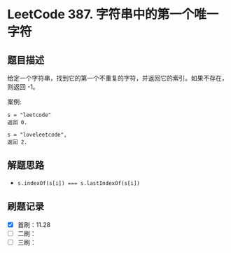 # LeetCode 387. 字符串中的第一个唯一字符

## 题目描述

给定一个字符串，找到它的第一个不重复的字符，并返回它的索引。如果不存在，则返回 -1。

案例:

```
s = "leetcode"
返回 0.

s = "loveleetcode",
返回 2.

```

## 解题思路

* `s.indexOf(s[i]) === s.lastIndexOf(s[i])`

## 刷题记录

- [x] 首刷：11.28
- [ ] 二刷：
- [ ] 三刷：
